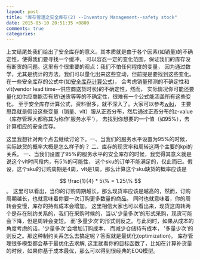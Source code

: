 ```yaml
---
layout: post
title: "库存管理之安全库存(2) --Inventory Management--safety stock"
date: 2015-05-10 20:51:35 +0800
comments: true
categories: 
---
```

上文结尾处我们给出了安全库存的意义。其本质就是由于各个因素(如销量)的不确定性，使得我们要寻找一个缓冲，
可以容忍一定的变化范围，保证我们的库存没有断货的问题。这里有个很重要的观点：我们不怕任何程度的变量，
因为通过数学，尤其是统计的方法，我们可以量化出来这些变动，但前提是要找到这些变化。
在一些安全库存的公式中(如[安全库存计算公式](http://www.inventorymanagementreview.org/2005/06/safety_stock.html))，
会考虑销量预测的不确定性和vlt(vendor lead time--供应商送货时长)的不确定性，然而，
实际情况你可能还要量化如供应商能否有货\送货等等的不确定性，很难有一个公式能涵盖所有这些变化。
至于安全库存计算公式，资料很多，就不深入了。大家可以参考[wiki](http://en.wikipedia.org/wiki/Safety_stock)，
主要思路就是假设这些变量（销量、vlt）服从正态分布，然后通过正态分布的z-value（库存管理大都称其为称作'服务水平'），
去找到你想要的一个值（如95%），去计算相应的安全库存。

这里我想针对两个点去继续讨论下。一、当我们的服务水平设置为95%的时候，实际缺货的概率大概是怎么样子的？
二、库存的现货率和周转这两个主要的kpi的关系。
一、当我们设置了95%的服务水平的安全库存的时候，我觉得其意义就是说这个vlt时间段内，有5%的可能性，
这个sku的订单不能满足的，仅此而已。假设，这个sku的订购周期是4周，vlt是1周，那么计算这个sku缺货的概率应该是
<!--$$-->
<!--\frac{1}{4}*{5%}=1.25%-->
<!--$$-->
$$
\frac{1}{4} * 5\% = 1.25\%
$$。
这里可以看出，当你的订购周期越长，那么现货率应该是越高的，然而，订购周期越长，也就意味着你要一次订购更多数量的商品。
同时也就意味着，你的周转会变慢，库存的持有成本会增加。
这里相信大家也可以看出来，现货这周转两个是存在制约关系的，我们在采购时候的，当以'少量多次'的形式采购，现货可能会下降，但是周转会变短。
而'多量少次'的形式则反之。与此同时，如果从成本的角度考虑的话，'少量多次'会增加订购成本，
而减少仓储持有成本，
'多量少次'的则反之。那这种制约关系怎么去搞定呢？答案就是最优化(optimization)。
库存管理很多模型都会基于最优化去求解,
这里就看你的目标函数了，比如在计算补货量的时候，如果你基于成本最优，那么可以得到很经典的EOQ模型。


